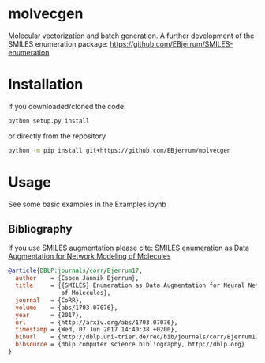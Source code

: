 # molvecgen
Molecular vectorization and batch generation. A further development of the SMILES enumeration package: https://github.com/EBjerrum/SMILES-enumeration

# Installation
If  you downloaded/cloned the code: 

```bash
python setup.py install
```

or directly from the repository

```bash
python -m pip install git+https://github.com/EBjerrum/molvecgen
```

# Usage
See some basic examples in the Examples.ipynb


## Bibliography

If you use SMILES augmentation please cite: [SMILES enumeration as Data Augmentation for Network Modeling of Molecules](https://arxiv.org/abs/1703.07076)

```bibtex
@article{DBLP:journals/corr/Bjerrum17,
  author    = {Esben Jannik Bjerrum},
  title     = {{SMILES} Enumeration as Data Augmentation for Neural Network Modeling
               of Molecules},
  journal   = {CoRR},
  volume    = {abs/1703.07076},
  year      = {2017},
  url       = {http://arxiv.org/abs/1703.07076},
  timestamp = {Wed, 07 Jun 2017 14:40:38 +0200},
  biburl    = {http://dblp.uni-trier.de/rec/bib/journals/corr/Bjerrum17},
  bibsource = {dblp computer science bibliography, http://dblp.org}
}
```


